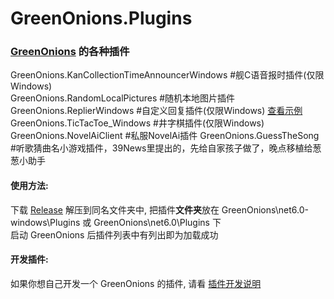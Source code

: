 # GreenOnions.Plugins
### [GreenOnions](https://github.com/Alex1911-Jiang/GreenOnions) 的各种插件

GreenOnions.KanCollectionTimeAnnouncerWindows #舰C语音报时插件(仅限Windows)<br>
GreenOnions.RandomLocalPictures #随机本地图片插件<br>
GreenOnions.ReplierWindows #自定义回复插件(仅限Windows) [查看示例](https://github.com/Alex1911-Jiang/GreenOnions.Plugins/tree/main/GreenOnions.ReplierWindows)<br>
GreenOnions.TicTacToe_Windows #井字棋插件(仅限Windows)<br>
GreenOnions.NovelAiClient #私服NovelAi插件
GreenOnions.GuessTheSong #听歌猜曲名小游戏插件，39News里提出的，先给自家孩子做了，晚点移植给葱葱小助手

#### 使用方法:
下载 [Release](https://github.com/Alex1911-Jiang/GreenOnions.Plugins/releases) 解压到同名文件夹中, 把插件**文件夹**放在 GreenOnions\net6.0-windows\Plugins 或 GreenOnions\net6.0\Plugins 下<br>
启动 GreenOnions 后插件列表中有列出即为加载成功<br>

#### 开发插件:
如果你想自己开发一个 GreenOnions 的插件, 请看 [插件开发说明](https://github.com/Alex1911-Jiang/GreenOnions.Plugins/blob/main/Develop_ReadMe.md)
